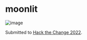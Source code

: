 # moonlit

![image](https://user-images.githubusercontent.com/30177086/202923621-6ce4ea9b-d254-4028-a142-afd07033edf0.png)

Submitted to [Hack the Change 2022](https://hack-the-change-2022.devpost.com/).
